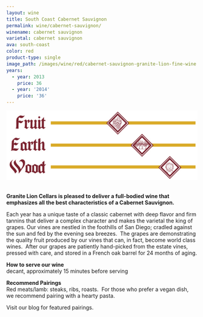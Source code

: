 ```yaml
---
layout: wine
title: South Coast Cabernet Sauvignon
permalink: wine/cabernet-sauvignon/
winename: cabernet sauvignon
varietal: cabernet sauvignon
ava: south-coast
color: red
product-type: single
image_path: /images/wine/red/cabernet-sauvignon-granite-lion-fine-wine.jpg
years:
  - year: 2013
    price: 36
  - year: '2014'
    price: '36'
---
```



![](/uploads/versions/cabernet-sauvignon-granite-lion-fine-wine-tasting---x0-0-550-200-550-200x---.jpg)

<br>**Granite Lion Cellars is pleased to deliver a full-bodied wine that emphasizes all the best characteristics of a Cabernet Sauvignon.**

Each year has a unique taste of a classic cabernet with deep flavor and firm tannins that deliver a complex character and makes the varietal the king of grapes. Our vines are nestled in the foothills of San Diego; cradled against the sun and fed by the evening sea breezes. &nbsp;The grapes are demonstrating the quality fruit produced by our vines that can, in fact, become world class wines. &nbsp;After our grapes are patiently hand-picked from the estate vines, pressed with care, and stored in a French oak barrel for 24 months of aging.

**How to serve our wine**<br>decant, approximately 15 minutes before serving

**Recommend Pairings**<br>Red meats/lamb: steaks, ribs, roasts. &nbsp;For those who prefer a vegan dish, we recommend pairing with a hearty pasta.

Visit our blog for featured pairings.
